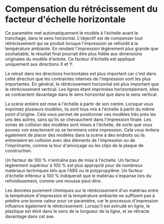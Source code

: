 Compensation du rétrécissement du facteur d'échelle horizontale
====
Ce paramètre met automatiquement le modèle à l'échelle avant le tranchage, dans le sens horizontal. L'objectif est de compenser tout rétrécissement qui se produit lorsque l'impression se refroidit à la température ambiante. En rendant l'impression légèrement plus grande que souhaitable, le résultat final pourrait être plus fidèle aux dimensions originales du modèle d'entrée. Ce facteur d'échelle est appliqué uniquement aux directions X et Y.

Le retrait dans les directions horizontales est plus important car c'est dans cette direction que les contraintes internes de l'impression sont les plus importantes. En général, le rétrécissement horizontal est plus important que le rétrécissement vertical. Les lignes étant imprimées horizontalement, elles se contractent davantage dans le sens horizontal que dans le sens vertical.

La scène entière est mise à l'échelle à partir de son centre. Lorsque vous imprimez plusieurs modèles, ils sont tous mis à l'échelle à partir du même point d'origine. Cela vous permet de positionner ces modèles très près les uns des autres, sans qu'ils se chevauchent dans l'impression finale. Les zones de collision des modèles sont mises à l'échelle, de sorte que vous pouvez voir exactement où se terminera votre impression. Cela vous évitera également de placer des modèles dans la scène à des endroits où ils entreraient en collision avec des éléments de l'impression ou de l'imprimante, comme la tour d'amorçage ou les clips de la plaque de construction.

Un facteur de 100 % n'entraîne pas de mise à l'échelle. Un facteur légèrement supérieur à 100 % est plus approprié pour de nombreux matériaux techniques tels que l'ABS ou le polypropylène. Un facteur d'échelle inférieur à 100 % indiquerait que le matériau s'expanse lors du refroidissement, comme une mousse peut-être.

Les données purement chimiques sur le rétrécissement d'un matériau entre la température d'impression et la température ambiante ne suffisent pas à prédire une bonne valeur pour ce paramètre, car le processus d'impression influence également le rétrécissement. Lorsqu'il est extrudé en ligne, le plastique est étiré dans le sens de la longueur de la ligne, et se rétracte davantage dans cet axe.
